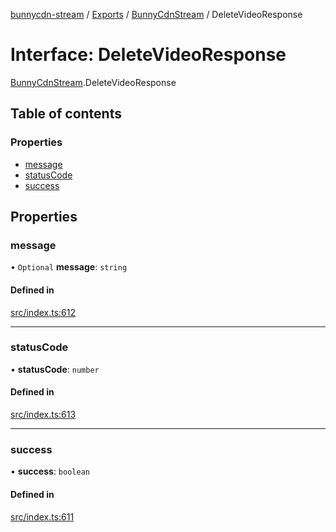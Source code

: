 [bunnycdn-stream](../README.md) / [Exports](../modules.md) / [BunnyCdnStream](../modules/BunnyCdnStream.md) / DeleteVideoResponse

# Interface: DeleteVideoResponse

[BunnyCdnStream](../modules/BunnyCdnStream.md).DeleteVideoResponse

## Table of contents

### Properties

- [message](BunnyCdnStream.DeleteVideoResponse.md#message)
- [statusCode](BunnyCdnStream.DeleteVideoResponse.md#statuscode)
- [success](BunnyCdnStream.DeleteVideoResponse.md#success)

## Properties

### message

• `Optional` **message**: `string`

#### Defined in

[src/index.ts:612](https://github.com/dan-online/bunnycdn-stream/blob/12e7bc0/src/index.ts#L612)

___

### statusCode

• **statusCode**: `number`

#### Defined in

[src/index.ts:613](https://github.com/dan-online/bunnycdn-stream/blob/12e7bc0/src/index.ts#L613)

___

### success

• **success**: `boolean`

#### Defined in

[src/index.ts:611](https://github.com/dan-online/bunnycdn-stream/blob/12e7bc0/src/index.ts#L611)
